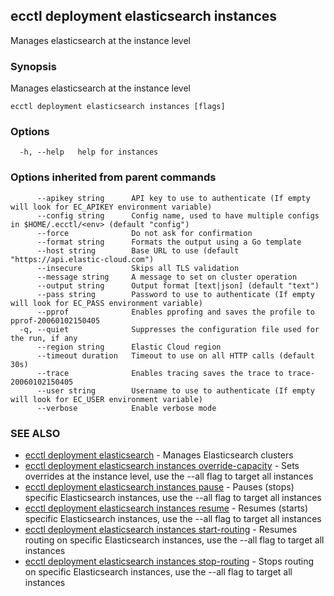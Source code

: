 ## ecctl deployment elasticsearch instances

Manages elasticsearch at the instance level

### Synopsis

Manages elasticsearch at the instance level

```
ecctl deployment elasticsearch instances [flags]
```

### Options

```
  -h, --help   help for instances
```

### Options inherited from parent commands

```
      --apikey string      API key to use to authenticate (If empty will look for EC_APIKEY environment variable)
      --config string      Config name, used to have multiple configs in $HOME/.ecctl/<env> (default "config")
      --force              Do not ask for confirmation
      --format string      Formats the output using a Go template
      --host string        Base URL to use (default "https://api.elastic-cloud.com")
      --insecure           Skips all TLS validation
      --message string     A message to set on cluster operation
      --output string      Output format [text|json] (default "text")
      --pass string        Password to use to authenticate (If empty will look for EC_PASS environment variable)
      --pprof              Enables pprofing and saves the profile to pprof-20060102150405
  -q, --quiet              Suppresses the configuration file used for the run, if any
      --region string      Elastic Cloud region
      --timeout duration   Timeout to use on all HTTP calls (default 30s)
      --trace              Enables tracing saves the trace to trace-20060102150405
      --user string        Username to use to authenticate (If empty will look for EC_USER environment variable)
      --verbose            Enable verbose mode
```

### SEE ALSO

* [ecctl deployment elasticsearch](ecctl_deployment_elasticsearch.md)	 - Manages Elasticsearch clusters
* [ecctl deployment elasticsearch instances override-capacity](ecctl_deployment_elasticsearch_instances_override-capacity.md)	 - Sets overrides at the instance level, use the --all flag to target all instances
* [ecctl deployment elasticsearch instances pause](ecctl_deployment_elasticsearch_instances_pause.md)	 - Pauses (stops) specific Elasticsearch instances, use the --all flag to target all instances
* [ecctl deployment elasticsearch instances resume](ecctl_deployment_elasticsearch_instances_resume.md)	 - Resumes (starts) specific Elasticsearch instances, use the --all flag to target all instances
* [ecctl deployment elasticsearch instances start-routing](ecctl_deployment_elasticsearch_instances_start-routing.md)	 - Resumes routing on specific Elasticsearch instances, use the --all flag to target all instances
* [ecctl deployment elasticsearch instances stop-routing](ecctl_deployment_elasticsearch_instances_stop-routing.md)	 - Stops routing on specific Elasticsearch instances, use the --all flag to target all instances

